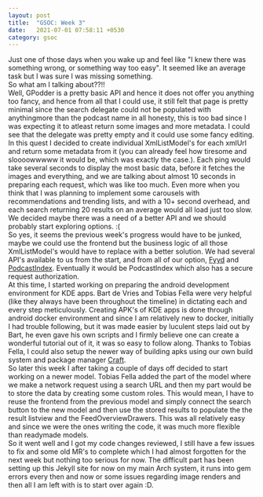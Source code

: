 ```yaml
---
layout: post
title:  "GSOC: Week 3"
date:   2021-07-01 07:58:11 +0530
category: gsoc
---
```

Just one of those days when you wake up and feel like "I knew there was something wrong, or something way too easy". It seemed like an average task but I was sure I was missing something.  
So what am I talking about??!!  
Well, GPodder is a pretty basic API and hence it does not offer you anything too fancy, and hence from all that I could use, it still felt that page is pretty minimal since the search delegate could not be populated with anythingmore than the podcast name in all honesty, this is too bad since I was expecting it to atleast return some images and more metadata. I could see that the delegate was pretty empty and it could use some fancy editing. In this quest I decided to create individual XmlListModel's for each xmlUrl and return some metadata from it (you can already feel how tiresome and sloooowwwww it would be, which was exactly the case.). Each ping would take several seconds to display the most basic data, before it fetches the images and everything, and we are talking about almost 10 seconds in preparing each request, which was like too much. Even more when you think that I was planning to implement some carousels with recommendations and trending lists, and with a 10+ second overhead, and each search returning 20 results on an average would all load just too slow. We decided maybe there was a need of a better API and we should probably start exploring options. :(  
So yes, it seems the previous week's progress would have to be junked, maybe we could use the frontend but the business logic of all those XmlListModel's would have to replace with a better solution. We had several API's available to us from the start, and from all of our option, [Fyyd](https://github.com/eazyliving/fyyd-api#search) and [PodcastIndex](https://podcastindex.org/). Eventually it would be PodcastIndex which also has a secure request authorization.  
At this time, I started working on preparing the android development environment for KDE apps. Bart de Vries and Tobias Fella were very helpful (like they always have been throughout the timeline) in dictating each and every step meticulously. Creating APK's of KDE apps is done through android docker environment and since I am relatively new to docker, initially I had trouble following, but it was made easier by luculent steps laid out by Bart, he even gave his own scripts and I firmly believe one can create a wonderful tutorial out of it, it was so easy to follow along. Thanks to Tobias Fella, I could also setup the newer way of building apks using our own build system and package manager [Craft](https://community.kde.org/Craft).  
So later this week I after taking a couple of days off decided to start working on a newer model. Tobias Fella added the part of the model where we make a network request using a search URL and then my part would be to store the data by creating some custom roles. This would mean, I have to reuse the frontend from the previous model and simply connect the search button to the new model and then use the stored results to populate the the result listview and the FeedOverviewDrawers. This was all relatively easy and since we were the ones writing the code, it was much more flexible than readymade models.  
So it went well and I got my code changes reviewed, I still have a few issues to fix and some old MR's to complete which I had almost forgotten for the next week but nothing too serious for now. The difficult part has been setting up this Jekyll site for now on my main Arch system, it runs into gem errors every then and now or some issues regarding image renders and then all I am left with is to start over again :D. 